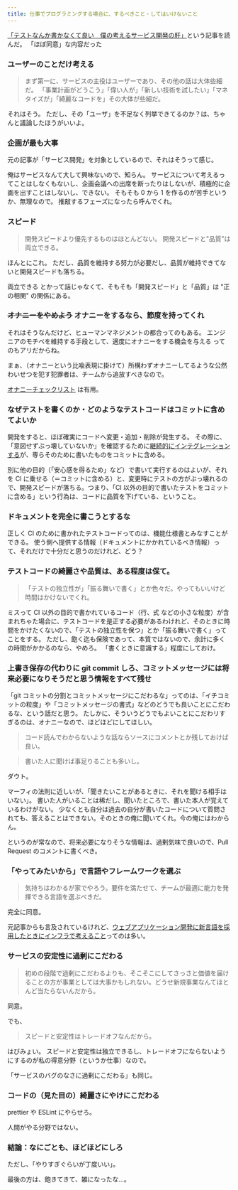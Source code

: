 ```yaml
---
title: 仕事でプログラミングする場合に、するべきこと・してはいけないこと
---
```


[「テストなんか書かなくて良い　僕の考えるサービス開発の肝」](http://mosa-siru.hatenablog.com/entry/2016/03/06/173930#%E3%82%B5%E3%83%BC%E3%83%93%E3%82%B9%E3%81%AE%E5%AE%89%E5%AE%9A%E6%80%A7%E3%81%AB%E9%81%8E%E5%89%B0%E3%81%AB%E3%81%93%E3%81%A0%E3%82%8F%E3%82%8B)という記事を読んだ。
「ほぼ同意」な内容だった

### ユーザーのことだけ考える

> まず第一に、サービスの主役はユーザーであり、その他の話は大体些細だ。
> 「事業計画がどうこう」「偉い人が」「新しい技術を試したい」「マネタイズが」「綺麗なコードを」その大体が些細だ。

それはそう。
ただし、その「ユーザ」を不足なく列挙できてるのか？は、ちゃんと議論したほうがいいよ。

### 企画が最も大事

元の記事が「サービス開発」を対象としているので、それはそうって感じ。

俺はサービスなんて大して興味ないので、知らん。
サービスについて考えるってことはしなくもないし、企画会議への出席を断ったりはしないが、積極的に企画を出すことはしないし、できない。
そもそも 0 から 1 を作るのが苦手というか、無理なので。
推敲するフェーズになったら呼んでくれ。

### スピード

> 開発スピードより優先するものはほとんどない。
> 開発スピードと"品質"は両立できる。

ほんとにこれ。
ただし、品質を維持する努力が必要だし、品質が維持できてないと開発スピードも落ちる。

両立できる とかって話じゃなくて、そもそも「開発スピード」と「品質」は "正の相関" の関係にある。

### ~~オナニーをやめよう~~ オナニーをするなら、節度を持ってくれ

それはそうなんだけど、ヒューマンマネジメントの都合ってのもある。
エンジニアのモチベを維持する手段として、適度にオナニーをする機会を与える ってのもアリだからね。

まぁ、（オナニーという比喩表現に掛けて）所構わずオナニーしてるような公然わいせつを犯す犯罪者は、チームから追放すべきなので。

[オナニーチェックリスト](http://mosa-siru.hatenablog.com/entry/2016/03/06/173930#%E3%82%AA%E3%83%8A%E3%83%8B%E3%83%BC%E3%83%81%E3%82%A7%E3%83%83%E3%82%AF%E3%83%AA%E3%82%B9%E3%83%88) は有用。

### なぜテストを書くのか・どのようなテストコードはコミットに含めてよいか

開発をすると、ほぼ確実にコードへ変更・追加・削除が発生する。
その際に、「意図せずぶっ壊していないか」を確認するために[継続的にインテグレーションする](https://ja.wikipedia.org/wiki/%E7%B6%99%E7%B6%9A%E7%9A%84%E3%82%A4%E3%83%B3%E3%83%86%E3%82%B0%E3%83%AC%E3%83%BC%E3%82%B7%E3%83%A7%E3%83%B3)が、専らそのために書いたものをコミットに含める。

別に他の目的（「安心感を得るため」など）で書いて実行するのはよいが、それを CI に乗せる（＝コミットに含める）と、変更時にテストの方がぶっ壊れるので、開発スピードが落ちる。つまり、「CI 以外の目的で書いたテストをコミットに含める」という行為は、コードに品質を下げている、ということ。

### ドキュメントを完全に書こうとするな

正しく CI のために書かれたテストコードってのは、機能仕様書とみなすことができる。
使う側へ提供する情報（ドキュメントにかかれているべき情報）って、それだけで十分だと思うのだけれど、どう？

### テストコードの綺麗さや品質は、ある程度は保て。

> 「テストの独立性が」「振る舞いで書く」とか色々だ。やってもいいけど時間はかけないでくれ。

ミスって CI 以外の目的で書かれているコード（行、式 などの小さな粒度）が含まれちゃた場合に、テストコードを是正する必要があるわけれど、そのときに時間をかけたくないので、「テストの独立性を保つ」とか「振る舞いで書く」ってことをする。
ただし、飽く迄も保険であって、本質ではないので、余計に多くの時間がかかるのなら、やめろ。
「書くときに意識する」程度にしておけ。

### 上書き保存の代わりに git commit しろ、コミットメッセージには将来必要になりそうだと思う情報をすべて残せ

「git コミットの分割とコミットメッセージにこだわるな」ってのは、「イチコミットの粒度」や「コミットメッセージの書式」などのどうでも良いことにこだわるな、という話だと思う。
たしかに、そういうどうでもよいことにこだわリすぎるのは、オナニーなので、ほどほどにしてほしい。

> コード読んでわからないような話ならソースにコメントとか残しておけば良い。

> 書いた人に聞けば事足りることも多いし。

ダウト。

マーフィの法則に近しいが、「聞きたいことがあるときに、それを聞ける相手はいない」。
書いた人がいることは稀だし、聞いたところで、書いた本人が覚えているわけがない。
少なくとも自分は過去の自分が書いたコードについて質問されても、答えることはできない。そのときの俺に聞いてくれ。今の俺にはわからん。

というのが常なので、将来必要になりそうな情報は、過剰気味で良いので、Pull Request のコメントに書くべき。

### 「やってみたいから」で言語やフレームワークを選ぶ

> 気持ちはわかるが家でやろう。要件を満たせて、チームが最適に能力を発揮できる言語を選ぶべきだ。

完全に同意。

元記事からも言及されているけれど、[ウェブアプリケーション開発に新言語を採用したときにインフラで考えること](https://blog.yuuk.io/entry/infra-for-newlang)ってのは多い。

### サービスの安定性に過剰にこだわる

> 初めの段階で過剰にこだわるよりも、そこそこにしてさっさと価値を届けることの方が事業としては大事かもしれない。どうせ新規事業なんてほとんど当たらないんだから。

同意。

でも、

> スピードと安定性はトレードオフなんだから。

はびみょい。
スピードと安定性は独立できるし、トレードオフにならないようにするのが私の得意分野（というか仕事）なので。

「サービスのバグのなさに過剰にこだわる」も同じ。

### コードの（見た目の）綺麗さにやけにこだわる

prettier や ESLint にやらせろ。

人間がやる分野ではない。

### 結論：なにごとも、ほどほどにしろ

ただし、「やりすぎぐらいが丁度いい」。

最後の方は、飽きてきて、雑になったな…。
